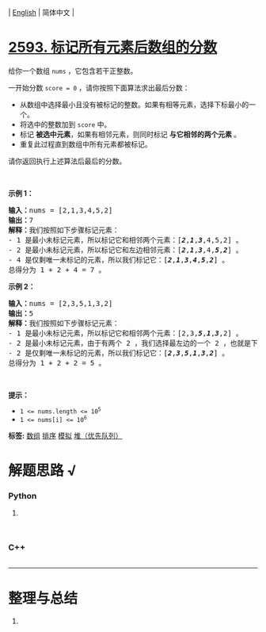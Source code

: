 | [English](README_EN.md) | 简体中文 |

# [2593. 标记所有元素后数组的分数](https://leetcode.cn/problems/find-score-of-an-array-after-marking-all-elements)
<p>给你一个数组&nbsp;<code>nums</code>&nbsp;，它包含若干正整数。</p>

<p>一开始分数&nbsp;<code>score = 0</code>&nbsp;，请你按照下面算法求出最后分数：</p>

<ul>
	<li>从数组中选择最小且没有被标记的整数。如果有相等元素，选择下标最小的一个。</li>
	<li>将选中的整数加到&nbsp;<code>score</code>&nbsp;中。</li>
	<li>标记 <strong>被选中元素</strong>，如果有相邻元素，则同时标记&nbsp;<strong>与它相邻的两个元素</strong>&nbsp;。</li>
	<li>重复此过程直到数组中所有元素都被标记。</li>
</ul>

<p>请你返回执行上述算法后最后的分数。</p>

<p>&nbsp;</p>

<p><strong>示例 1：</strong></p>

<pre><b>输入：</b>nums = [2,1,3,4,5,2]
<b>输出：</b>7
<b>解释：</b>我们按照如下步骤标记元素：
- 1 是最小未标记元素，所以标记它和相邻两个元素：[<em><strong>2</strong></em>,<em><strong>1</strong></em>,<em><strong>3</strong></em>,4,5,2] 。
- 2 是最小未标记元素，所以标记它和左边相邻元素：[<em><strong>2</strong></em>,<em><strong>1</strong></em>,<em><strong>3</strong></em>,4,<em><strong>5</strong></em>,<em><strong>2</strong></em>] 。
- 4 是仅剩唯一未标记的元素，所以我们标记它：[<em><strong>2</strong></em>,<em><strong>1</strong></em>,<em><strong>3</strong></em>,<em><strong>4</strong></em>,<em><strong>5</strong></em>,<em><strong>2</strong></em>] 。
总得分为 1 + 2 + 4 = 7 。
</pre>

<p><strong>示例 2：</strong></p>

<pre><b>输入：</b>nums = [2,3,5,1,3,2]
<b>输出：</b>5
<b>解释：</b>我们按照如下步骤标记元素：
- 1 是最小未标记元素，所以标记它和相邻两个元素：[2,3,<em><strong>5</strong></em>,<em><strong>1</strong></em>,<em><strong>3</strong></em>,2] 。
- 2 是最小未标记元素，由于有两个 2 ，我们选择最左边的一个 2 ，也就是下标为 0 处的 2 ，以及它右边相邻的元素：[<em><strong>2</strong></em>,<em><strong>3</strong></em>,<em><strong>5</strong></em>,<em><strong>1</strong></em>,<em><strong>3</strong></em>,2] 。
- 2 是仅剩唯一未标记的元素，所以我们标记它：[<em><strong>2</strong></em>,<em><strong>3</strong></em>,<em><strong>5</strong></em>,<em><strong>1</strong></em>,<em><strong>3</strong></em>,<em><strong>2</strong></em>] 。
总得分为 1 + 2 + 2 = 5 。
</pre>

<p>&nbsp;</p>

<p><strong>提示：</strong></p>

<ul>
	<li><code>1 &lt;= nums.length &lt;= 10<sup>5</sup></code></li>
	<li><code>1 &lt;= nums[i] &lt;= 10<sup>6</sup></code></li>
</ul>

**标签:**  [数组](https://leetcode.cn/tag/array) [排序](https://leetcode.cn/tag/sorting) [模拟](https://leetcode.cn/tag/simulation) [堆（优先队列）](https://leetcode.cn/tag/heap-priority-queue) 
# 解题思路 √

### Python

1. 

```python

```


```python

```

### C++

```cpp

```

---



# 整理与总结

1. 